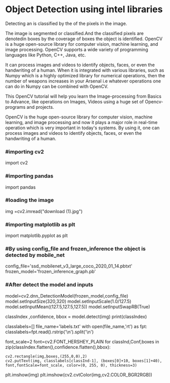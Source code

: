 <!DOCTYPE>  
<html>  
<head>   
<body>
<h1>Object Detection using intel libraries</h1>
<p>Detecting an is classified by the of the pixels in the image.</p>


<p>The image is segmented or classified.And the classified pixels are denotedin boxes by the coverage of boxes the object is identified.
OpenCV is a huge open-source library for computer vision, machine learning, and image processing. OpenCV supports a wide variety of programming languages like Python, C++, Java, etc. </p>

<p>It can process images and videos to identify objects, faces, or even the handwriting of a human. When it is integrated with various libraries, such as Numpy which is a highly optimized library for numerical operations, then the number of weapons increases in your Arsenal i.e whatever operations one can do in Numpy can be combined with OpenCV.</p>

<p>This OpenCV tutorial will help you learn the Image-processing from Basics to Advance, like operations on Images, Videos using a huge set of Opencv-programs and projects.</p>

<p>OpenCV is the huge open-source library for computer vision, machine learning, and image processing and now it plays a major role in real-time operation which is very important in today's systems. By using it, one can process images and videos to identify objects, faces, or even the handwriting of a human.</p>

<h3>#importing cv2</h3>

<p>import cv2
    
<h3>#importing pandas</h3>

import pandas</p>

<h3>#loading the image</h3>

<p>img =cv2.imread("download (1).jpg")</p>

<h3>#importing matplotlib as plt</h3>

import matplotlib.pyplot as plt

<h3>#By using config_file and frozen_inference the object is detected by mobile_net</h3>
config_file='ssd_mobilenet_v3_large_coco_2020_01_14.pbtxt'
frozen_model='frozen_inference_graph.pb'

<h3>#After detect the model and inputs</h3>

model=cv2.dnn_DetectionModel(frozen_model,config_file)
model.setInputSize(320,320)
model.setInputScale(1.0/127.5)
model.setInputMean((127.5,127.5,127.5))
model.setInputSwapRB(True)

classIndex ,confidence, bbox = model.detect(img)
print(classIndex)


classlabels=[]
file_name='labels.txt'
with open(file_name,'rt') as fpt:
    classlabels=fpt.read().rstrip('\n').split('\n')

font_scale=2
font=cv2.FONT_HERSHEY_PLAIN
for classInd,Conf,boxes in zip(classIndex.flatten(),confidence.flatten(),bbox):
    
    
    
    cv2.rectangle(img,boxes,(255,0,0),2)
    cv2.putText(img, classlabels[classInd-1], (boxes[0]+10, boxes[1]+40), font,fontScale=font_scale, color=(0, 255, 0), thickness=3)
plt.imshow(img)
plt.imshow(cv2.cvtColor(img,cv2.COLOR_BGR2RGB))



</body>  
</head>  
</html>  
